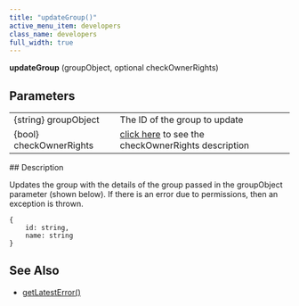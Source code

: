 ```yaml
---
title: "updateGroup()"
active_menu_item: developers
class_name: developers
full_width: true
---
```



**updateGroup** (groupObject, optional checkOwnerRights)

## Parameters

<table>
<tr>
<td width="183">
{string} groupObject

</td>
<td width="15">
</td>
<td width="682">
The ID of the group to update

</td>
</tr>
<tr>
<td width="183">
{bool} checkOwnerRights

</td>
<td width="15">
</td>
<td width="682">
  <a href="/developers/user-guide/scripting-apis/server-side-api/sys-object/user-management/checkowneruserrights-parameter">click here</a> to see the checkOwnerRights description

</td>
</tr>
</table>
## Description

Updates the group with the details of the group passed in the groupObject parameter (shown below). If there is an error due to permissions, then an exception is thrown.

    {
        id: string, 
        name: string
    }
     
   

## See Also

 - [getLatestError()](/developers/user-guide/scripting-apis/server-side-api/ssj-object/miscellaneous/getlatesterror)

